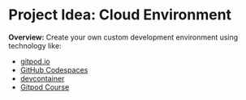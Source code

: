 # Project Idea: Cloud Environment

**Overview:** Create your own custom development environment using technology like:

- [gitpod.io]([url](http://gitpod.io/))
- [GitHub Codespaces]([url](https://github.com/features/codespaces))
- [devcontainer](https://code.visualstudio.com/docs/devcontainers/containers)
- [Gitpod Course](https://www.youtube.com/watch?v=XcjqapXfrhk)
